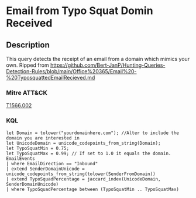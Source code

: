 # Email from Typo Squat Domin Received

## Description
This query detects the receipt of an email from a domain which mimics your own. Ripped from https://github.com/Bert-JanP/Hunting-Queries-Detection-Rules/blob/main/Office%20365/Email%20-%20TyposquattedEmailRecieved.md

### Mitre ATT&CK

[T1566.002](https://attack.mitre.org/techniques/T1566/002/)

### KQL

```KQL
let Domain = tolower("yourdomainhere.com"); //Alter to include the domain you are interested in
let UnicodeDomain = unicode_codepoints_from_string(Domain);
let TypoSquatMin = 0.75;
let TypoSquatMax = 0.99; // If set to 1.0 it equals the domain.
EmailEvents
| where EmailDirection == "Inbound"
| extend SenderDomainUnicode = unicode_codepoints_from_string(tolower(SenderFromDomain))
| extend TypoSquadPercentage = jaccard_index(UnicodeDomain, SenderDomainUnicode)
| where TypoSquadPercentage between (TypoSquatMin .. TypoSquatMax)